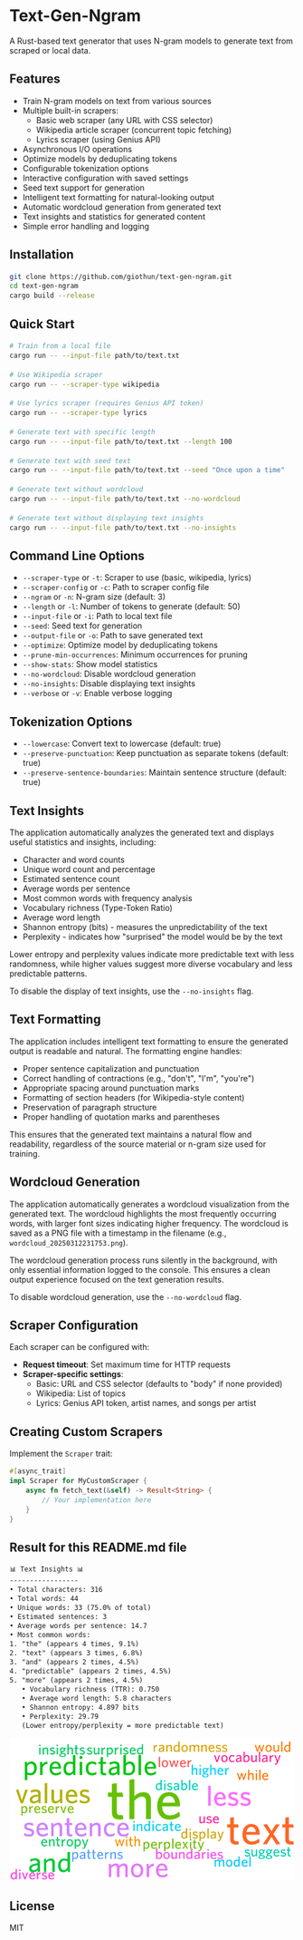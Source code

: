 # Text-Gen-Ngram

A Rust-based text generator that uses N-gram models to generate text from scraped or local data.

## Features

- Train N-gram models on text from various sources
- Multiple built-in scrapers:
    - Basic web scraper (any URL with CSS selector)
    - Wikipedia article scraper (concurrent topic fetching)
    - Lyrics scraper (using Genius API)
- Asynchronous I/O operations
- Optimize models by deduplicating tokens
- Configurable tokenization options
- Interactive configuration with saved settings
- Seed text support for generation
- Intelligent text formatting for natural-looking output
- Automatic wordcloud generation from generated text
- Text insights and statistics for generated content
- Simple error handling and logging

## Installation

```bash
git clone https://github.com/giothun/text-gen-ngram.git
cd text-gen-ngram
cargo build --release
```

## Quick Start

```bash
# Train from a local file
cargo run -- --input-file path/to/text.txt

# Use Wikipedia scraper
cargo run -- --scraper-type wikipedia

# Use lyrics scraper (requires Genius API token)
cargo run -- --scraper-type lyrics

# Generate text with specific length
cargo run -- --input-file path/to/text.txt --length 100

# Generate text with seed text
cargo run -- --input-file path/to/text.txt --seed "Once upon a time"

# Generate text without wordcloud
cargo run -- --input-file path/to/text.txt --no-wordcloud

# Generate text without displaying text insights
cargo run -- --input-file path/to/text.txt --no-insights
```

## Command Line Options

- `--scraper-type` or `-t`: Scraper to use (basic, wikipedia, lyrics)
- `--scraper-config` or `-c`: Path to scraper config file
- `--ngram` or `-n`: N-gram size (default: 3)
- `--length` or `-l`: Number of tokens to generate (default: 50)
- `--input-file` or `-i`: Path to local text file
- `--seed`: Seed text for generation
- `--output-file` or `-o`: Path to save generated text
- `--optimize`: Optimize model by deduplicating tokens
- `--prune-min-occurrences`: Minimum occurrences for pruning
- `--show-stats`: Show model statistics
- `--no-wordcloud`: Disable wordcloud generation
- `--no-insights`: Disable displaying text insights
- `--verbose` or `-v`: Enable verbose logging

## Tokenization Options

- `--lowercase`: Convert text to lowercase (default: true)
- `--preserve-punctuation`: Keep punctuation as separate tokens (default: true)
- `--preserve-sentence-boundaries`: Maintain sentence structure (default: true)

## Text Insights

The application automatically analyzes the generated text and displays useful statistics and insights, including:

- Character and word counts
- Unique word count and percentage
- Estimated sentence count
- Average words per sentence
- Most common words with frequency analysis
- Vocabulary richness (Type-Token Ratio)
- Average word length
- Shannon entropy (bits) - measures the unpredictability of the text
- Perplexity - indicates how "surprised" the model would be by the text

Lower entropy and perplexity values indicate more predictable text with less randomness, while higher values suggest
more diverse vocabulary and less predictable patterns.

To disable the display of text insights, use the `--no-insights` flag.

## Text Formatting

The application includes intelligent text formatting to ensure the generated output is readable and natural. The
formatting engine handles:

- Proper sentence capitalization and punctuation
- Correct handling of contractions (e.g., "don't", "I'm", "you're")
- Appropriate spacing around punctuation marks
- Formatting of section headers (for Wikipedia-style content)
- Preservation of paragraph structure
- Proper handling of quotation marks and parentheses

This ensures that the generated text maintains a natural flow and readability, regardless of the source material or
n-gram size used for training.

## Wordcloud Generation

The application automatically generates a wordcloud visualization from the generated text. The wordcloud highlights the
most frequently occurring words, with larger font sizes indicating higher frequency. The wordcloud is saved as a PNG
file with a timestamp in the filename (e.g., `wordcloud_20250312231753.png`).

The wordcloud generation process runs silently in the background, with only essential information logged to the console.
This ensures a clean output experience focused on the text generation results.

To disable wordcloud generation, use the `--no-wordcloud` flag.

## Scraper Configuration

Each scraper can be configured with:

- **Request timeout**: Set maximum time for HTTP requests
- **Scraper-specific settings**:
    - Basic: URL and CSS selector (defaults to "body" if none provided)
    - Wikipedia: List of topics
    - Lyrics: Genius API token, artist names, and songs per artist

## Creating Custom Scrapers

Implement the `Scraper` trait:

```rust
#[async_trait]
impl Scraper for MyCustomScraper {
    async fn fetch_text(&self) -> Result<String> {
        // Your implementation here
    }
}
```

## Result for this README.md file
```
📊 Text Insights 📊
-----------------
• Total characters: 316
• Total words: 44
• Unique words: 33 (75.0% of total)
• Estimated sentences: 3
• Average words per sentence: 14.7
• Most common words:
1. "the" (appears 4 times, 9.1%)
2. "text" (appears 3 times, 6.8%)
3. "and" (appears 2 times, 4.5%)
4. "predictable" (appears 2 times, 4.5%)
5. "more" (appears 2 times, 4.5%)
   • Vocabulary richness (TTR): 0.750
   • Average word length: 5.8 characters
   • Shannon entropy: 4.897 bits
   • Perplexity: 29.79
   (Lower entropy/perplexity = more predictable text)
```
![wordcloud](wordcloud_20250313010202.png)



## License

MIT
